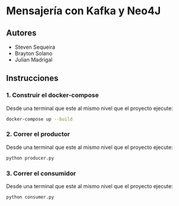 # Mensajería con Kafka y Neo4J

## Autores
- Steven Sequeira 
- Brayton Solano
- Julian Madrigal

## Instrucciones

### 1. Construir el docker-compose 
Desde una terminal que este al mismo nivel que el proyecto ejecute:
``` bash
docker-compose up --build 
```

### 2. Correr el productor 
Desde una terminal que este al mismo nivel que el proyecto ejecute:
``` bash
python producer.py
```

### 3. Correr el consumidor
Desde una terminal que este al mismo nivel que el proyecto ejecute: 
``` bash
python consumer.py
```